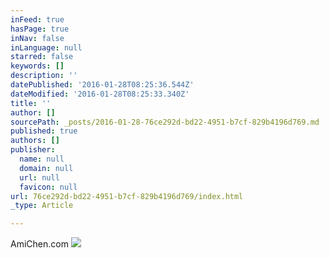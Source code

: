 ```yaml
---
inFeed: true
hasPage: true
inNav: false
inLanguage: null
starred: false
keywords: []
description: ''
datePublished: '2016-01-28T08:25:36.544Z'
dateModified: '2016-01-28T08:25:33.340Z'
title: ''
author: []
sourcePath: _posts/2016-01-28-76ce292d-bd22-4951-b7cf-829b4196d769.md
published: true
authors: []
publisher:
  name: null
  domain: null
  url: null
  favicon: null
url: 76ce292d-bd22-4951-b7cf-829b4196d769/index.html
_type: Article

---
```

AmiChen.com
![](https://s3-us-west-2.amazonaws.com/the-grid-img/p/303e9729cedfaab2e7b2ecc1c6f03be0a4102a29.png)